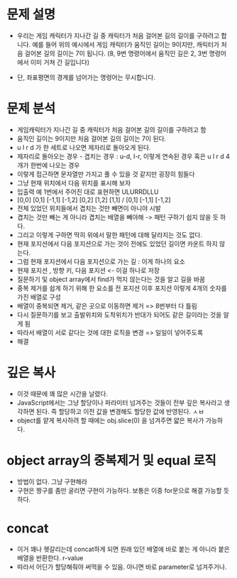 # 문제 설명

- 우리는 게임 캐릭터가 지나간 길 중 캐릭터가 처음 걸어본 길의 길이를 구하려고 합니다. 예를 들어 위의 예시에서 게임 캐릭터가 움직인 길이는 9이지만, 캐릭터가 처음 걸어본 길의 길이는 7이 됩니다. (8, 9번 명령어에서 움직인 길은 2, 3번 명령어에서 이미 거쳐 간 길입니다)

- 단, 좌표평면의 경계를 넘어가는 명령어는 무시합니다.

# 문제 분석

- 게임캐릭터가 지나간 길 중 캐릭터가 처음 걸어본 길의 길이를 구하려고 함
- 움직인 길이는 9이지만 처음 걸어본 길의 길이는 7이 된다.
- u l r d 가 한 세트로 나오면 제자리로 돌아오게 된다.
- 제자리로 돌아오는 경우 - 겹치는 경우 : u-d, l-r, 이렇게 연속된 경우 혹은 u l r d 4개가 한번에 나오는 경우
- 이렇게 접근하면 문자열만 가지고 풀 수 있을 것 같지만 굉장히 힘들다
- 그냥 현재 위치에서 다음 위치를 표시해 보자
- 입출력 예 1번에서 주어진 대로 표현하면 ULURRDLLU
- [0,0] [0,1] [-1,1] [-1,2] [0,2] [1,2] [1,1] / [0,1] [-1,1] [-1,2]
- 전체 있었던 위치들에서 겹치는 것만 빼면이 아니야 시발
- 겹치는 것만 빼는 게 아니라 겹치는 배열을 빼야해 -> 패턴 구하기 쉽지 않을 듯 하다.
- 그리고 이렇게 구하면 딱히 위에서 말한 패턴에 대해 달라지는 것도 없다.
- 현재 포지션에서 다음 포지션으로 가는 것이 전에도 있었던 길이면 카운트 하지 않는다.
- 그럼 현재 포지션에서 다음 포지션으로 가는 길 : 이게 하나의 요소
- 현재 포지션 , 방향 키, 다음 포지션 <- 이걸 하나로 저장
- 질문하기 및 object array에서 find가 먹지 않는다는 것을 알고 길을 바꿈
- 중복 제거를 쉽게 하기 위해 한 요소를 전 포지션 이후 포지션 이렇게 4개의 숫자를 가진 배열로 구성
- 배열이 중복되면 제거, 같은 곳으로 이동하면 제거 => 8번부터 다 틀림
- 다시 질문하기를 보고 출발위치와 도착위치가 반대가 되어도 같은 길이라는 것을 알게 됨
- 따라서 배열이 서로 같다는 것에 대한 로직을 변경 => 일일이 넣어주도록
- 해결

# 깊은 복사

- 이것 때문에 꽤 많은 시간을 날렸다.
- JavaScript에서는 그냥 할당이나 파라미터 넘겨주는 것들이 전부 깊은 복사라고 생각하면 된다. 즉 할당하고 이전 값을 변경해도 할당한 값에 반영된다. ㅅㅂ
- object를 얕게 복사하려 할 때에는 obj.slice(0) 을 넘겨주면 얇은 복사가 가능하다.

# object array의 중복제거 및 equal 로직

- 방법이 없다. 그냥 구현해라
- 구현은 짱구를 좀만 굴리면 구현이 가능하다. 보통은 이중 for문으로 해결 가능할 듯 하다.

# concat

- 이거 꽤나 헷갈리는데 concat하게 되면 원래 있던 배열에 바로 붙는 게 아니라 붙은 배열을 반환한다. r-value
- 따라서 어딘가 할당해줘야 써먹을 수 있음. 아니면 바로 parameter로 넘겨주거나.
